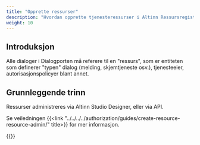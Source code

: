 ```yaml
---
title: "Opprette ressurser"
description: "Hvordan opprette tjenesteressurser i Altinn Ressursregister"
weight: 10
---
```


## Introduksjon

Alle dialoger i Dialogporten må referere til en "ressurs", som er entiteten som definerer "typen" dialog (melding, skjemtjeneste osv.), tjenesteeier, autorisasjonspolicyer blant annet.

## Grunnleggende trinn

Ressurser administreres via Altinn Studio Designer, eller via API.

Se veiledningen {{<link "../../../../authorization/guides/create-resource-resource-admin/" title>}} for mer informasjon.

{{<children />}}
